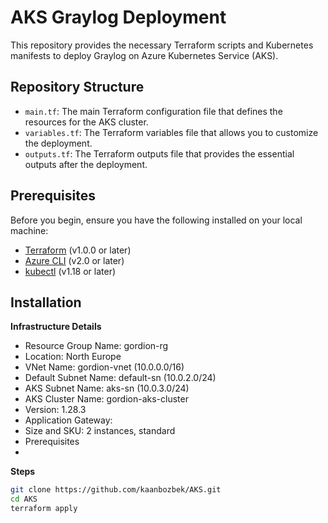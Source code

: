# AKS Graylog Deployment

This repository provides the necessary Terraform scripts and Kubernetes manifests to deploy Graylog on Azure Kubernetes Service (AKS). 

## Repository Structure

- `main.tf`: The main Terraform configuration file that defines the resources for the AKS cluster.
- `variables.tf`: The Terraform variables file that allows you to customize the deployment.
- `outputs.tf`: The Terraform outputs file that provides the essential outputs after the deployment.

## Prerequisites

Before you begin, ensure you have the following installed on your local machine:

- [Terraform](https://www.terraform.io/downloads.html) (v1.0.0 or later)
- [Azure CLI](https://docs.microsoft.com/en-us/cli/azure/install-azure-cli) (v2.0 or later)
- [kubectl](https://kubernetes.io/docs/tasks/tools/install-kubectl/) (v1.18 or later)

## Installation

**Infrastructure Details**
- Resource Group Name: gordion-rg
- Location: North Europe
- VNet Name: gordion-vnet (10.0.0.0/16)
- Default Subnet Name: default-sn (10.0.2.0/24)
- AKS Subnet Name: aks-sn (10.0.3.0/24)
- AKS Cluster Name: gordion-aks-cluster
- Version: 1.28.3
- Application Gateway:
- Size and SKU: 2 instances, standard
- Prerequisites
- 
 **Steps**
  
   ```sh
   git clone https://github.com/kaanbozbek/AKS.git
   cd AKS
   terraform apply

